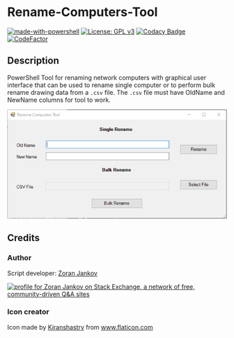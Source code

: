 # Rename-Computers-Tool

[![made-with-powershell](https://img.shields.io/badge/PowerShell-1f425f?logo=Powershell)](https://microsoft.com/PowerShell)
[![License: GPL v3](https://img.shields.io/badge/License-GPLv3-blue.svg)](https://www.gnu.org/licenses/gpl-3.0)
[![Codacy Badge](https://app.codacy.com/project/badge/Grade/8fb7a8c2995845b7865d414e3ba87fb7)](https://www.codacy.com/gh/Zoran-Jankov/Rename-Computers-Tool/dashboard?utm_source=github.com&amp;utm_medium=referral&amp;utm_content=Zoran-Jankov/Rename-Computers-Tool&amp;utm_campaign=Badge_Grade)
[![CodeFactor](https://www.codefactor.io/repository/github/zoran-jankov/rename-computers-tool/badge)](https://www.codefactor.io/repository/github/zoran-jankov/rename-computers-tool)


## Description

PowerShell Tool for renaming network computers with graphical user interface that can be used to rename single computer or to
perform bulk rename drawing data from a `.csv` file. The `.csv` file must have OldName and NewName columns for tool to work.

![Application Window](https://raw.githubusercontent.com/Zoran-Jankov/Rename-Computers-Tool/main/Application%20Window.png)

## Credits

### Author

Script developer:  [Zoran Jankov](https://www.linkedin.com/in/zoran-jankov-b1054b196/)

<a href="https://stackexchange.com/users/12947676/zoran-jankov"><img src="https://stackexchange.com/users/flair/12947676.png" width="208" height="58" alt="profile for Zoran Jankov on Stack Exchange, a network of free, community-driven Q&amp;A sites" title="profile for Zoran Jankov on Stack Exchange, a network of free, community-driven Q&amp;A sites" /></a>

### Icon creator

<div>Icon made by <a href="https://www.flaticon.com/authors/kiranshastry" title="Kiranshastry">Kiranshastry</a> from <a href="https://www.flaticon.com/" title="Flaticon">www.flaticon.com</a></div>

